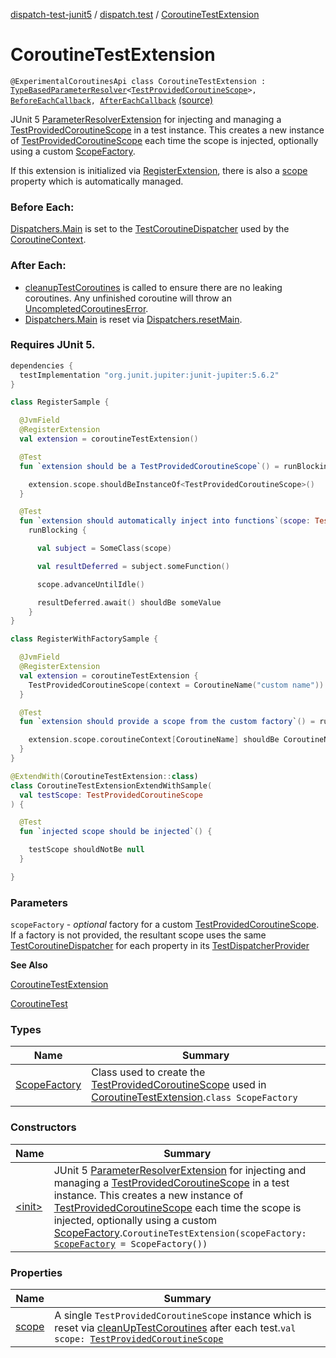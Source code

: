 [dispatch-test-junit5](../../index.md) / [dispatch.test](../index.md) / [CoroutineTestExtension](./index.md)

# CoroutineTestExtension

`@ExperimentalCoroutinesApi class CoroutineTestExtension : `[`TypeBasedParameterResolver`](https://junit.org/junit5/docs/current/api/org/junit/jupiter/api/extension/support/TypeBasedParameterResolver.html)`<`[`TestProvidedCoroutineScope`](https://rbusarow.github.io/Dispatch/dispatch-test/dispatch.test/-test-provided-coroutine-scope/index.md)`>, `[`BeforeEachCallback`](https://junit.org/junit5/docs/current/api/org/junit/jupiter/api/extension/BeforeEachCallback.html)`, `[`AfterEachCallback`](https://junit.org/junit5/docs/current/api/org/junit/jupiter/api/extension/AfterEachCallback.html) [(source)](https://github.com/RBusarow/Dispatch/tree/master/dispatch-test-junit5/src/main/java/dispatch/test/CoroutineTestExtension.kt#L57)

JUnit 5 [ParameterResolver](https://kotlinlang.org/api/latest/jvm/stdlib/kotlin.io/java.io.-file/extension.html)[Extension](https://junit.org/junit5/docs/current/api/org/junit/jupiter/api/extension/Extension.html) for injecting and managing a [TestProvidedCoroutineScope](https://rbusarow.github.io/Dispatch/dispatch-test/dispatch.test/-test-provided-coroutine-scope/index.md) in a test instance.
This creates a new instance of [TestProvidedCoroutineScope](https://rbusarow.github.io/Dispatch/dispatch-test/dispatch.test/-test-provided-coroutine-scope/index.md) each time the scope is injected, optionally using a custom [ScopeFactory](https://rbusarow.github.io/Dispatch/dispatch-test/dispatch.test/-coroutine-test-extension/-scope-factory/index.md).

If this extension is initialized via [RegisterExtension](https://junit.org/junit5/docs/current/api/org/junit/jupiter/api/extension/RegisterExtension.html), there is also a [scope](https://rbusarow.github.io/Dispatch/dispatch-test/dispatch.test/-coroutine-test-extension/scope.md) property which is automatically managed.

### Before Each:

[Dispatchers.Main](https://kotlin.github.io/kotlinx.coroutines/kotlinx-coroutines-core/kotlinx.coroutines/-dispatchers/-main.html) is set to the [TestCoroutineDispatcher](https://kotlin.github.io/kotlinx.coroutines/kotlinx-coroutines-test/kotlinx.coroutines.test/-test-coroutine-dispatcher/index.html) used by the [CoroutineContext](https://kotlinlang.org/api/latest/jvm/stdlib/kotlin.coroutines/-coroutine-context/index.html).

### After Each:

* [cleanupTestCoroutines](https://kotlin.github.io/kotlinx.coroutines/kotlinx-coroutines-test/kotlinx.coroutines.test/-test-coroutine-scope/cleanup-test-coroutines.html) is called to ensure there are no leaking coroutines.  Any unfinished coroutine
will throw an [UncompletedCoroutinesError](https://kotlin.github.io/kotlinx.coroutines/kotlinx-coroutines-test/kotlinx.coroutines.test/-uncompleted-coroutines-error/index.html).
* [Dispatchers.Main](https://kotlin.github.io/kotlinx.coroutines/kotlinx-coroutines-core/kotlinx.coroutines/-dispatchers/-main.html) is reset via [Dispatchers.resetMain](https://kotlin.github.io/kotlinx.coroutines/kotlinx-coroutines-test/kotlinx.coroutines.test/kotlinx.coroutines.-dispatchers/reset-main.html).

### Requires JUnit 5.

``` groovy
dependencies {
  testImplementation "org.junit.jupiter:junit-jupiter:5.6.2"
}
```

``` kotlin
class RegisterSample {

  @JvmField
  @RegisterExtension
  val extension = coroutineTestExtension()

  @Test
  fun `extension should be a TestProvidedCoroutineScope`() = runBlocking<Unit> {

    extension.scope.shouldBeInstanceOf<TestProvidedCoroutineScope>()
  }

  @Test
  fun `extension should automatically inject into functions`(scope: TestProvidedCoroutineScope) =
    runBlocking {

      val subject = SomeClass(scope)

      val resultDeferred = subject.someFunction()

      scope.advanceUntilIdle()

      resultDeferred.await() shouldBe someValue
    }
}
```

``` kotlin
class RegisterWithFactorySample {

  @JvmField
  @RegisterExtension
  val extension = coroutineTestExtension {
    TestProvidedCoroutineScope(context = CoroutineName("custom name"))
  }

  @Test
  fun `extension should provide a scope from the custom factory`() = runBlocking {

    extension.scope.coroutineContext[CoroutineName] shouldBe CoroutineName("custom name")
  }
}
```

``` kotlin
@ExtendWith(CoroutineTestExtension::class)
class CoroutineTestExtensionExtendWithSample(
  val testScope: TestProvidedCoroutineScope
) {

  @Test
  fun `injected scope should be injected`() {

    testScope shouldNotBe null
  }

}
```

### Parameters

`scopeFactory` - *optional* factory for a custom [TestProvidedCoroutineScope](https://rbusarow.github.io/Dispatch/dispatch-test/dispatch.test/-test-provided-coroutine-scope/index.md).  If a factory is not provided,
the resultant scope uses the same [TestCoroutineDispatcher](https://kotlin.github.io/kotlinx.coroutines/kotlinx-coroutines-test/kotlinx.coroutines.test/-test-coroutine-dispatcher/index.html) for each property in its [TestDispatcherProvider](https://rbusarow.github.io/Dispatch/dispatch-test/dispatch.test/-test-dispatcher-provider/index.md)

**See Also**

[CoroutineTestExtension](https://rbusarow.github.io/Dispatch/dispatch-test/dispatch.test/-coroutine-test-extension/index.md)

[CoroutineTest](https://rbusarow.github.io/Dispatch/dispatch-test/dispatch.test/-coroutine-test/index.md)

### Types

| Name | Summary |
|---|---|
| [ScopeFactory](-scope-factory/index.md) | Class used to create the [TestProvidedCoroutineScope](https://rbusarow.github.io/Dispatch/dispatch-test/dispatch.test/-test-provided-coroutine-scope/index.md) used in [CoroutineTestExtension](https://rbusarow.github.io/Dispatch/dispatch-test/dispatch.test/-coroutine-test-extension/index.md).`class ScopeFactory` |

### Constructors

| Name | Summary |
|---|---|
| [&lt;init&gt;](-init-.md) | JUnit 5 [ParameterResolver](https://kotlinlang.org/api/latest/jvm/stdlib/kotlin.io/java.io.-file/extension.html)[Extension](https://junit.org/junit5/docs/current/api/org/junit/jupiter/api/extension/Extension.html) for injecting and managing a [TestProvidedCoroutineScope](https://rbusarow.github.io/Dispatch/dispatch-test/dispatch.test/-test-provided-coroutine-scope/index.md) in a test instance. This creates a new instance of [TestProvidedCoroutineScope](https://rbusarow.github.io/Dispatch/dispatch-test/dispatch.test/-test-provided-coroutine-scope/index.md) each time the scope is injected, optionally using a custom [ScopeFactory](https://rbusarow.github.io/Dispatch/dispatch-test/dispatch.test/-coroutine-test-extension/-scope-factory/index.md).`CoroutineTestExtension(scopeFactory: `[`ScopeFactory`](https://rbusarow.github.io/Dispatch/dispatch-test/dispatch.test/-coroutine-test-extension/-scope-factory/index.md)` = ScopeFactory())` |

### Properties

| Name | Summary |
|---|---|
| [scope](scope.md) | A single `TestProvidedCoroutineScope` instance which is reset via [cleanUpTestCoroutines](https://kotlin.github.io/kotlinx.coroutines/kotlinx-coroutines-test/kotlinx.coroutines.test/-test-coroutine-scope/cleanup-test-coroutines.html) after each test.`val scope: `[`TestProvidedCoroutineScope`](https://rbusarow.github.io/Dispatch/dispatch-test/dispatch.test/-test-provided-coroutine-scope/index.md) |
